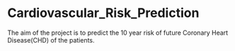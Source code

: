 # Cardiovascular_Risk_Prediction
The aim of the project is to predict the 10 year risk of future Coronary Heart Disease(CHD) of the patients.
